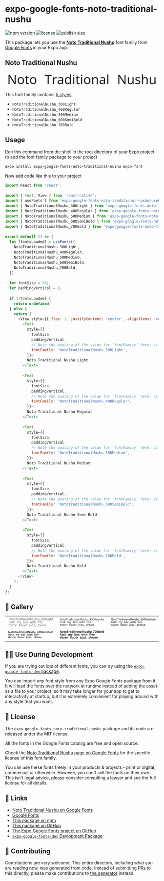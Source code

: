 # expo-google-fonts-noto-traditional-nushu

![npm version](https://flat.badgen.net/npm/v/expo-google-fonts-noto-traditional-nushu)
![license](https://flat.badgen.net/github/license/expo/google-fonts)
![publish size](https://flat.badgen.net/packagephobia/install/expo-google-fonts-noto-traditional-nushu)

This package lets you use the [**Noto Traditional Nushu**](https://fonts.google.com/specimen/Noto+Traditional+Nushu) font family from [Google Fonts](https://fonts.google.com/) in your Expo app.

## Noto Traditional Nushu

![Noto Traditional Nushu](./font-family.png)

This font family contains [5 styles](#-gallery).

- `NotoTraditionalNushu_300Light`
- `NotoTraditionalNushu_400Regular`
- `NotoTraditionalNushu_500Medium`
- `NotoTraditionalNushu_600SemiBold`
- `NotoTraditionalNushu_700Bold`

## Usage

Run this command from the shell in the root directory of your Expo project to add the font family package to your project
```sh
expo install expo-google-fonts-noto-traditional-nushu expo-font
```

Now add code like this to your project
```js
import React from 'react';

import { Text, View } from 'react-native';
import { useFonts } from 'expo-google-fonts-noto-traditional-nushu/useFonts';
import { NotoTraditionalNushu_300Light } from 'expo-google-fonts-noto-traditional-nushu/300Light';
import { NotoTraditionalNushu_400Regular } from 'expo-google-fonts-noto-traditional-nushu/400Regular';
import { NotoTraditionalNushu_500Medium } from 'expo-google-fonts-noto-traditional-nushu/500Medium';
import { NotoTraditionalNushu_600SemiBold } from 'expo-google-fonts-noto-traditional-nushu/600SemiBold';
import { NotoTraditionalNushu_700Bold } from 'expo-google-fonts-noto-traditional-nushu/700Bold';

export default () => {
  let [fontsLoaded] = useFonts({
    NotoTraditionalNushu_300Light,
    NotoTraditionalNushu_400Regular,
    NotoTraditionalNushu_500Medium,
    NotoTraditionalNushu_600SemiBold,
    NotoTraditionalNushu_700Bold,
  });

  let fontSize = 24;
  let paddingVertical = 6;

  if (!fontsLoaded) {
    return undefined;
  } else {
    return (
      <View style={{ flex: 1, justifyContent: 'center', alignItems: 'center' }}>
        <Text
          style={{
            fontSize,
            paddingVertical,
            // Note the quoting of the value for `fontFamily` here; it expects a string!
            fontFamily: 'NotoTraditionalNushu_300Light',
          }}>
          Noto Traditional Nushu Light
        </Text>

        <Text
          style={{
            fontSize,
            paddingVertical,
            // Note the quoting of the value for `fontFamily` here; it expects a string!
            fontFamily: 'NotoTraditionalNushu_400Regular',
          }}>
          Noto Traditional Nushu Regular
        </Text>

        <Text
          style={{
            fontSize,
            paddingVertical,
            // Note the quoting of the value for `fontFamily` here; it expects a string!
            fontFamily: 'NotoTraditionalNushu_500Medium',
          }}>
          Noto Traditional Nushu Medium
        </Text>

        <Text
          style={{
            fontSize,
            paddingVertical,
            // Note the quoting of the value for `fontFamily` here; it expects a string!
            fontFamily: 'NotoTraditionalNushu_600SemiBold',
          }}>
          Noto Traditional Nushu Semi Bold
        </Text>

        <Text
          style={{
            fontSize,
            paddingVertical,
            // Note the quoting of the value for `fontFamily` here; it expects a string!
            fontFamily: 'NotoTraditionalNushu_700Bold',
          }}>
          Noto Traditional Nushu Bold
        </Text>
      </View>
    );
  }
};

```

## 🔡 Gallery


||||
|-|-|-|
|![NotoTraditionalNushu_300Light](.//300Light/NotoTraditionalNushu_300Light.ttf.png)|![NotoTraditionalNushu_400Regular](.//400Regular/NotoTraditionalNushu_400Regular.ttf.png)|![NotoTraditionalNushu_500Medium](.//500Medium/NotoTraditionalNushu_500Medium.ttf.png)||
|![NotoTraditionalNushu_600SemiBold](.//600SemiBold/NotoTraditionalNushu_600SemiBold.ttf.png)|![NotoTraditionalNushu_700Bold](.//700Bold/NotoTraditionalNushu_700Bold.ttf.png)|||


## 👩‍💻 Use During Development

If you are trying out lots of different fonts, you can try using the [`expo-google-fonts-dev` package](https://github.com/freeboub/google-fonts/tree/master/font-packages/dev#readme).

You can import *any* font style from any Expo Google Fonts package from it. It will load the fonts
over the network at runtime instead of adding the asset as a file to your project, so it may take longer
for your app to get to interactivity at startup, but it is extremely convenient
for playing around with any style that you want.

## 📖 License

The `expo-google-fonts-noto-traditional-nushu` package and its code are released under the MIT license.

All the fonts in the Google Fonts catalog are free and open source.

Check the [Noto Traditional Nushu page on Google Fonts](https://fonts.google.com/specimen/Noto+Traditional+Nushu) for the specific license of this font family.

You can use these fonts freely in your products & projects - print or digital, commercial or otherwise. However, you can't sell the fonts on their own. This isn't legal advice, please consider consulting a lawyer and see the full license for all details.

## 🔗 Links

- [Noto Traditional Nushu on Google Fonts](https://fonts.google.com/specimen/Noto+Traditional+Nushu)
- [Google Fonts](https://fonts.google.com/)
- [This package on npm](https://www.npmjs.com/package/expo-google-fonts-noto-traditional-nushu)
- [This package on GitHub](https://github.com/freeboub/google-fonts/tree/master/font-packages/noto-traditional-nushu)
- [The Expo Google Fonts project on GitHub](https://github.com/freeboub/google-fonts)
- [`expo-google-fonts-dev` Devlopment Package](https://github.com/freeboub/google-fonts/tree/master/font-packages/dev)

## 🤝 Contributing

Contributions are very welcome! This entire directory, including what you are reading now, was generated from code. Instead of submitting PRs to this directly, please make contributions to [the generator](https://github.com/freeboub/google-fonts/tree/master/packages/generator) instead.
